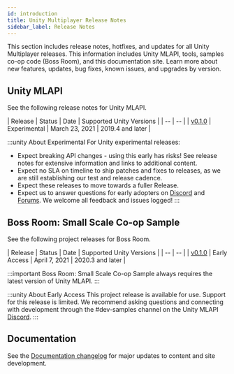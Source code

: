 ```yaml
---
id: introduction
title: Unity Multiplayer Release Notes
sidebar_label: Release Notes
---
```


This section includes release notes, hotfixes, and updates for all Unity Multiplayer releases. This information includes Unity MLAPI, tools, samples co-op code (Boss Room), and this documentation site. Learn more about new features, updates, bug fixes, known issues, and upgrades by version.

## Unity MLAPI

See the following release notes for Unity MLAPI.

| Release | Status | Date | Supported Unity Versions |
| -- | -- |
| [v0.1.0](multiplayer/release-0-1-0.md) | Experimental | March 23, 2021 | 2019.4 and later |

:::unity About Experimental
For Unity experimental releases:

* Expect breaking API changes - using this early has risks! See release notes for extensive information and links to additional content.
* Expect no SLA on timeline to ship patches and fixes to releases, as we are still establishing our test and release cadence.
* Expect these releases to move towards a fuller Release.
* Expect us to answer questions for early adopters on [Discord](https://discord.gg/buMxnnPvTb) and [Forums](https://forum.unity.com/forums/multiplayer.26/). We welcome all feedback and issues logged! 
:::

## Boss Room: Small Scale Co-op Sample

See the following project releases for Boss Room.

| Release | Status | Date | Supported Unity Versions |
| -- | -- |
| [v0.1.0](samples/release-0-1-0.md) | Early Access | April 7, 2021 | 2020.3 and later |

:::important
Boss Room: Small Scale Co-op Sample always requires the latest version of Unity MLAPI.
:::

:::unity About Early Access
This project release is available for use. Support for this release is limited. We recommend asking questions and connecting with development through the #dev-samples channel on the Unity MLAPI [Discord](https://discord.gg/buMxnnPvTb).
:::

## Documentation

See the [Documentation changelog](doc-changelog.md) for major updates to content and site development.